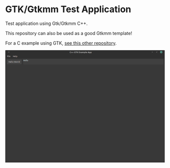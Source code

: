 # GTK/Gtkmm Test Application

Test application using Gtk/Gtkmm C++.

This repository can also be used as a good Gtkmm template!

For a C example using GTK, [see this other repository](https://github.com/danger89/c-gtk-test-app).

![Screenshot](images/screenshot.png)

